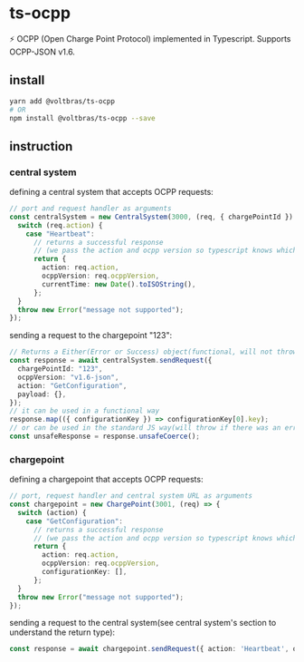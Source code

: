# ts-ocpp

:zap: OCPP (Open Charge Point Protocol) implemented in Typescript. Supports OCPP-JSON v1.6.

## install

```bash
yarn add @voltbras/ts-ocpp
# OR
npm install @voltbras/ts-ocpp --save
```

## instruction

### central system

defining a central system that accepts OCPP requests:

```typescript
// port and request handler as arguments
const centralSystem = new CentralSystem(3000, (req, { chargePointId }) => {
  switch (req.action) {
    case "Heartbeat":
      // returns a successful response
      // (we pass the action and ocpp version so typescript knows which fields are needed)
      return {
        action: req.action,
        ocppVersion: req.ocppVersion,
        currentTime: new Date().toISOString(),
      };
  }
  throw new Error("message not supported");
});
```

sending a request to the chargepoint "123":

```typescript
// Returns a Either(Error or Success) object(functional, will not throw on error)
const response = await centralSystem.sendRequest({
  chargePointId: "123",
  ocppVersion: "v1.6-json",
  action: "GetConfiguration",
  payload: {},
});
// it can be used in a functional way
response.map(({ configurationKey }) => configurationKey[0].key);
// or can be used in the standard JS way(will throw if there was an error)
const unsafeResponse = response.unsafeCoerce();
```

### chargepoint

defining a chargepoint that accepts OCPP requests:

```typescript
// port, request handler and central system URL as arguments
const chargepoint = new ChargePoint(3001, (req) => {
  switch (action) {
    case "GetConfiguration":
      // returns a successful response
      // (we pass the action and ocpp version so typescript knows which fields are needed)
      return {
        action: req.action,
        ocppVersion: req.ocppVersion,
        configurationKey: [],
      };
  }
  throw new Error("message not supported");
});
```

sending a request to the central system(see central system's section to understand the return type):

```typescript
const response = await chargepoint.sendRequest({ action: 'Heartbeat', ocppVersion: '1.6-json', payload: {} );
```
